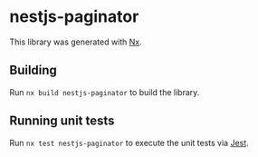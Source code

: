 # nestjs-paginator

This library was generated with [Nx](https://nx.dev).

## Building

Run `nx build nestjs-paginator` to build the library.

## Running unit tests

Run `nx test nestjs-paginator` to execute the unit tests via [Jest](https://jestjs.io).
